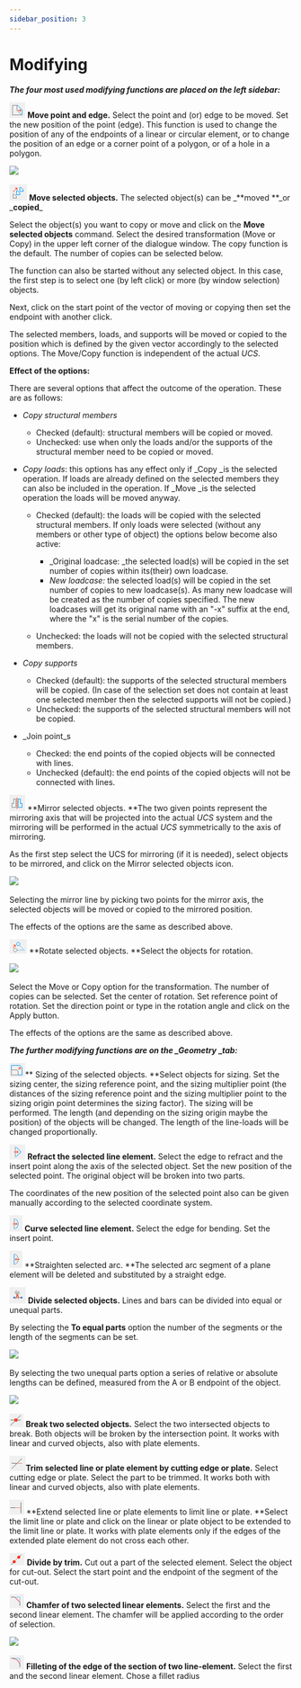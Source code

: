 ```yaml
---
sidebar_position: 3
---
```

# Modifying

**_The four most used modifying functions are placed on the left sidebar:_**

<!-- /wp:paragraph -->

<!-- wp:paragraph -->

![](./img/wp-content-uploads-2021-04-5-4-mod-point-ioc.png) **Move point and edge.** Select the point and (or) edge to be moved. Set the new position of the point (edge). This function is used to change the position of any of the endpoints of a linear or circular element, or to change the position of an edge or a corner point of a polygon, or of a hole in a polygon.

<!-- /wp:paragraph -->

<!-- wp:image {"align":"right","id":21967,"width":385,"height":212,"sizeSlug":"full","linkDestination":"media"} -->

[![](https://consteelsoftware.com/wp-content/uploads/2021/06/dia_move-copy.png)](./img/wp-content-uploads-2021-06-dia_move-copy.png)

<!-- /wp:image -->

<!-- wp:paragraph -->

![](./img/wp-content-uploads-2021-04-5-4-mod-copy-ico.png) **Move selected objects.** The selected object(s) can be _**moved **\_or _**copied**\_

<!-- /wp:paragraph -->

<!-- wp:paragraph -->

Select the object(s) you want to copy or move and click on the **Move selected objects** command. Select the desired transformation (Move or Copy) in the upper left corner of the dialogue window. The copy function is the default. The number of copies can be selected below.

<!-- /wp:paragraph -->

<!-- wp:paragraph -->

The function can also be started without any selected object. In this case, the first step is to select one (by left click) or more (by window selection) objects.

<!-- /wp:paragraph -->

<!-- wp:paragraph -->

Next, click on the start point of the vector of moving or copying then set the endpoint with another click.

<!-- /wp:paragraph -->

<!-- wp:paragraph -->

The selected members, loads, and supports will be moved or copied to the position which is defined by the given vector accordingly to the selected options. The Move/Copy function is independent of the actual _UCS_.

<!-- /wp:paragraph -->

<!-- wp:paragraph {"editorskit":{"indent":40,"devices":false,"desktop":true,"tablet":true,"mobile":true,"loggedin":true,"loggedout":true,"acf_visibility":"","acf_field":"","acf_condition":"","acf_value":"","migrated":false,"unit_test":false}} -->

**Effect of the options:**

<!-- /wp:paragraph -->

<!-- wp:paragraph {"editorskit":{"indent":40,"devices":false,"desktop":true,"tablet":true,"mobile":true,"loggedin":true,"loggedout":true,"acf_visibility":"","acf_field":"","acf_condition":"","acf_value":"","migrated":false,"unit_test":false}} -->

There are several options that affect the outcome of the operation. These are as follows:

<!-- /wp:paragraph -->

<!-- wp:list {"className":"is-style-default","editorskit":{"indent":60,"devices":false,"desktop":true,"tablet":true,"mobile":true,"loggedin":true,"loggedout":true,"acf_visibility":"","acf_field":"","acf_condition":"","acf_value":"","migrated":false,"unit_test":false}} -->

- _Copy structural members_

  - Checked (default): structural members will be copied or moved.
  - Unchecked: use when only the loads and/or the supports of the structural member need to be copied or moved.

- _Copy loads_: this options has any effect only if \_Copy \_is the selected operation. If loads are already defined on the selected members they can also be included in the operation. If \_Move \_is the selected operation the loads will be moved anyway.

  - Checked (default): the loads will be copied with the selected structural members. If only loads were selected (without any members or other type of object) the options below become also active:

    - \_Original loadcase: \_the selected load(s) will be copied in the set number of copies within its(their) own loadcase.
    - _New loadcase:_ the selected load(s) will be copied in the set number of copies to new loadcase(s). As many new loadcase will be created as the number of copies specified. The new loadcases will get its original name with an "-x" suffix at the end, where the "x" is the serial number of the copies.

  - Unchecked: the loads will not be copied with the selected structural members.

- _Copy supports_

  - Checked (default): the supports of the selected structural members will be copied. (In case of the selection set does not contain at least one selected member then the selected supports will not be copied.)
  - Unchecked: the supports of the selected structural members will not be copied.

- \_Join point_s

  - Checked: the end points of the copied objects will be connected with lines.
  - Unchecked (default): the end points of the copied objects will not be connected with lines.

<!-- /wp:list -->

<!-- wp:paragraph -->

![](./img/wp-content-uploads-2021-04-5-4-mod-mirror-ico.png) **Mirror selected objects. **The two given points represent the mirroring axis that will be projected into the actual _UCS_ system and the mirroring will be performed in the actual _UCS_ symmetrically to the axis of mirroring.

<!-- /wp:paragraph -->

<!-- wp:paragraph -->

As the first step select the UCS for mirroring (if it is needed), select objects to be mirrored, and click on the Mirror selected objects icon.

<!-- /wp:paragraph -->

<!-- wp:image {"align":"center","id":9261,"sizeSlug":"full","linkDestination":"media"} -->

[![](https://consteelsoftware.com/wp-content/uploads/2021/04/5-4-mod-mir-dial.png)](./img/wp-content-uploads-2021-04-5-4-mod-mir-dial.png)

<!-- /wp:image -->

<!-- wp:paragraph -->

Selecting the mirror line by picking two points for the mirror axis, the selected objects will be moved or copied to the mirrored position.

<!-- /wp:paragraph -->

<!-- wp:paragraph -->

The effects of the options are the same as described above.

<!-- /wp:paragraph -->

<!-- wp:paragraph -->

![](./img/wp-content-uploads-2021-04-5-4-mod-rot-ico.png) **Rotate selected objects. **Select the objects for rotation.

<!-- /wp:paragraph -->

<!-- wp:image {"align":"center","id":9273,"sizeSlug":"full","linkDestination":"media"} -->

[![](https://consteelsoftware.com/wp-content/uploads/2021/04/5-4-mod-rot-dial.png)](./img/wp-content-uploads-2021-04-5-4-mod-rot-dial.png)

<!-- /wp:image -->

<!-- wp:paragraph -->

Select the Move or Copy option for the transformation. The number of copies can be selected. Set the center of rotation. Set reference point of rotation. Set the direction point or type in the rotation angle and click on the Apply button.

<!-- /wp:paragraph -->

<!-- wp:paragraph -->

The effects of the options are the same as described above.

<!-- /wp:paragraph -->

<!-- wp:paragraph -->

**_The further modifying functions are on the \_Geometry_ \__tab:_**

<!-- /wp:paragraph -->

<!-- wp:paragraph -->

![](./img/wp-content-uploads-2021-04-5-4-mod-size.png)** Sizing of the selected objects. **Select objects for sizing. Set the sizing center, the sizing reference point, and the sizing multiplier point (the distances of the sizing reference point and the sizing multiplier point to the sizing origin point determines the sizing factor). The sizing will be performed. The length (and depending on the sizing origin maybe the position) of the objects will be changed. The length of the line-loads will be changed proportionally.

<!-- /wp:paragraph -->

<!-- wp:paragraph -->

![](./img/wp-content-uploads-2021-04-5-4-mod-refract.png) **Refract the selected line element.** Select the edge to refract and the insert point along the axis of the selected object. Set the new position of the selected point. The original object will be broken into two parts.

<!-- /wp:paragraph -->

<!-- wp:paragraph -->

The coordinates of the new position of the selected point also can be given manually according to the selected coordinate system.

<!-- /wp:paragraph -->

<!-- wp:paragraph -->

![](./img/wp-content-uploads-2021-04-5-4-mod-curve.png) **Curve selected line element.** Select the edge for bending. Set the insert point.

<!-- /wp:paragraph -->

<!-- wp:paragraph -->

![](./img/wp-content-uploads-2021-04-5-4-mod-straight.png) **Straighten selected arc. **The selected arc segment of a plane element will be deleted and substituted by a straight edge.

<!-- /wp:paragraph -->

<!-- wp:paragraph -->

![](./img/wp-content-uploads-2021-04-5-4-mod-divide.png) **Divide selected objects.** Lines and bars can be divided into equal or unequal parts.

<!-- /wp:paragraph -->

<!-- wp:paragraph -->

By selecting the **To equal parts** option the number of the segments or the length of the segments can be set.

<!-- /wp:paragraph -->

<!-- wp:image {"align":"center","id":9309,"sizeSlug":"full","linkDestination":"media"} -->

[![](https://consteelsoftware.com/wp-content/uploads/2021/04/5-4-mod-divide-dial.png)](./img/wp-content-uploads-2021-04-5-4-mod-divide-dial.png)

<!-- /wp:image -->

<!-- wp:paragraph -->

By selecting the two unequal parts option a series of relative or absolute lengths can be defined, measured from the A or B endpoint of the object.

<!-- /wp:paragraph -->

<!-- wp:image {"align":"center","id":9315,"sizeSlug":"full","linkDestination":"media"} -->

[![](https://consteelsoftware.com/wp-content/uploads/2021/04/5-4-mod-divide-dial-2.png)](./img/wp-content-uploads-2021-04-5-4-mod-divide-dial-2.png)

<!-- /wp:image -->

<!-- wp:paragraph -->

![](./img/wp-content-uploads-2021-04-5-4-mod-break.png) **Break two selected objects.** Select the two intersected objects to break. Both objects will be broken by the intersection point. It works with linear and curved objects, also with plate elements.

<!-- /wp:paragraph -->

<!-- wp:paragraph -->

![](./img/wp-content-uploads-2021-04-5-4-mod-trim.png)**Trim selected line or plate element by cutting edge or plate.** Select cutting edge or plate. Select the part to be trimmed. It works both with linear and curved objects, also with plate elements.

<!-- /wp:paragraph -->

<!-- wp:paragraph -->

![](./img/wp-content-uploads-2021-04-5-4-mod-extend.png) **Extend selected line or plate elements to limit line or plate. **Select the limit line or plate and click on the linear or plate object to be extended to the limit line or plate. It works with plate elements only if the edges of the extended plate element do not cross each other.

<!-- /wp:paragraph -->

<!-- wp:paragraph -->

![](./img/wp-content-uploads-2021-04-5-4-mod-div-trim.png) **Divide by trim.** Cut out a part of the selected element. Select the object for cut-out. Select the start point and the endpoint of the segment of the cut-out.

<!-- /wp:paragraph -->

<!-- wp:paragraph -->

![](./img/wp-content-uploads-2021-04-5-4-mod-chamf.png) **Chamfer of two selected linear elements.** Select the first and the second linear element. The chamfer will be applied according to the order of selection.

<!-- /wp:paragraph -->

<!-- wp:image {"align":"center","id":9351,"width":361,"height":165,"sizeSlug":"full","linkDestination":"media"} -->

[![](https://consteelsoftware.com/wp-content/uploads/2021/04/5-4-mod-chamfer-dial.png)](./img/wp-content-uploads-2021-04-5-4-mod-chamfer-dial.png)

<!-- /wp:image -->

<!-- wp:paragraph -->

![](./img/wp-content-uploads-2021-04-5-4-mod-fillet.png) **Filleting of the edge of the section of two line-element.** Select the first and the second linear element. Chose a fillet radius

<!-- /wp:paragraph -->
